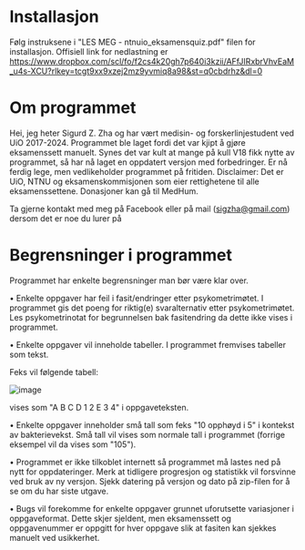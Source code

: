 # Installasjon

Følg instruksene i "LES MEG - ntnuio_eksamensquiz.pdf" filen for installasjon. Offisiell link for nedlastning er https://www.dropbox.com/scl/fo/f2cs4k20gh7p640i3kzii/AFfJIRxbrVhvEaM_u4s-XCU?rlkey=tcgt9xx9xzej2mz9yvmiq8a98&st=q0cbdrhz&dl=0

# Om programmet

Hei, jeg heter Sigurd Z. Zha og har vært medisin- og forskerlinjestudent ved UiO 2017-2024. Programmet ble laget fordi det var kjipt å gjøre eksamenssett manuelt. Synes det var kult at mange på kull V18 fikk nytte av programmet, så har nå laget en oppdatert versjon med forbedringer. Er nå ferdig lege, men vedlikeholder programmet på fritiden. Disclaimer: Det er UiO, NTNU og eksamenskommisjonen som eier rettighetene til alle eksamenssettene. Donasjoner kan gå til MedHum.

Ta gjerne kontakt med meg på Facebook eller på mail (sigzha@gmail.com) dersom det er noe du lurer på

# Begrensninger i programmet

Programmet har enkelte begrensninger man bør være klar over.

• Enkelte oppgaver har feil i fasit/endringer etter psykometrimøtet. I programmet gis det poeng for riktig(e) svaralternativ etter psykometrimøtet. Les psykometrinotat for begrunnelsen bak fasitendring da dette ikke vises i programmet.

• Enkelte oppgaver vil inneholde tabeller. I programmet fremvises tabeller som tekst. 

Feks vil følgende tabell: 

![image](https://github.com/shigurd/NTNUiO/assets/59652826/7720878b-c281-459e-b971-9d8dac836a47)

vises som "A B C D 1 2 E 3 4" i oppgaveteksten.


• Enkelte oppgaver inneholder små tall som feks "10 opphøyd i 5" i kontekst av bakterievekst. Små tall vil vises som normale tall i programmet (forrige eksempel vil da vises som "105").

• Programmet er ikke tilkoblet internett så programmet må lastes ned på nytt for oppdateringer. Merk at tidligere progresjon og statistikk vil forsvinne ved bruk av ny versjon. Sjekk datering på versjon og dato på zip-filen for å se om du har siste utgave.

• Bugs vil forekomme for enkelte oppgaver grunnet uforutsette variasjoner i oppgaveformat. Dette skjer sjeldent, men eksamenssett og oppgavenummer er oppgitt for hver oppgave slik at fasiten kan sjekkes manuelt ved usikkerhet.

